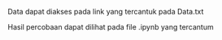Data dapat diakses pada link yang tercantuk pada Data.txt

Hasil percobaan dapat dilihat pada file .ipynb yang tercantum
